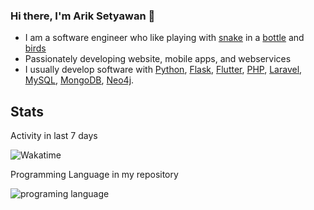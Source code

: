### Hi there, I'm Arik Setyawan 👋
  - I am a software engineer who like playing with [snake](https://python.org) in a [bottle](https://flask.palletsprojects.com/) and [birds](https://flutter.dev/)
  - Passionately developing website, mobile apps, and webservices
  - I usually develop software with [Python](https://python.org), [Flask](https://flask.palletsprojects.com/), [Flutter](https://flutter.dev/), [PHP](https://www.php.net/), [Laravel](https://laravel.com/), [MySQL](https://www.mysql.com), [MongoDB](https://www.mongodb.com), [Neo4j](https://neo4j.com).
  
## Stats

Activity in last 7 days

![Wakatime](https://github-readme-stats.vercel.app/api/wakatime?username=ariksetyawan&theme=radical&layout=compact&range=last_7_days)

Programming Language in my repository

![programing language](https://github-readme-stats.vercel.app/api/top-langs/?username=ariksetyawan&theme=radical&layout=compact)
<!--
**ArikSetyawan/ariksetyawan** is a ✨ _special_ ✨ repository because its `README.md` (this file) appears on your GitHub profile.

Here are some ideas to get you started:

- 🔭 I’m currently working on ...
- 🌱 I’m currently learning ...
- 👯 I’m looking to collaborate on ...
- 🤔 I’m looking for help with ...
- 💬 Ask me about ...
- 📫 How to reach me: ...
- 😄 Pronouns: ...
- ⚡ Fun fact: ...
-->
